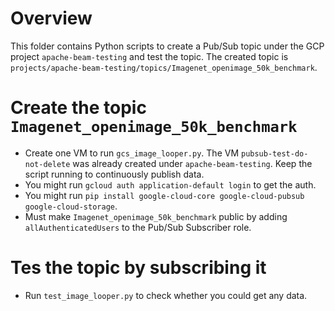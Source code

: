 <!--
    Licensed to the Apache Software Foundation (ASF) under one
    or more contributor license agreements.  See the NOTICE file
    distributed with this work for additional information
    regarding copyright ownership.  The ASF licenses this file
    to you under the Apache License, Version 2.0 (the
    "License"); you may not use this file except in compliance
    with the License.  You may obtain a copy of the License at

      http://www.apache.org/licenses/LICENSE-2.0

    Unless required by applicable law or agreed to in writing,
    software distributed under the License is distributed on an
    "AS IS" BASIS, WITHOUT WARRANTIES OR CONDITIONS OF ANY
    KIND, either express or implied.  See the License for the
    specific language governing permissions and limitations
    under the License.
-->

# Overview

This folder contains Python scripts to create a Pub/Sub topic under
the GCP project `apache-beam-testing` and test the topic.
The created topic is `projects/apache-beam-testing/topics/Imagenet_openimage_50k_benchmark`.

# Create the topic `Imagenet_openimage_50k_benchmark`

- Create one VM to run `gcs_image_looper.py`.
  The VM `pubsub-test-do-not-delete` was already created under `apache-beam-testing`.
  Keep the script running to continuously publish data.
- You might run `gcloud auth application-default login` to get the auth.
- You might run `pip install google-cloud-core google-cloud-pubsub google-cloud-storage`.
- Must make `Imagenet_openimage_50k_benchmark` public by adding `allAuthenticatedUsers` to the Pub/Sub Subscriber role.

# Tes the topic by subscribing it

- Run `test_image_looper.py` to check whether you could get any data.
